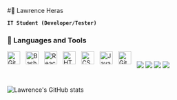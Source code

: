 #🥶  Lawrence Heras

**`IT Student (Developer/Tester)`**

### 🧰 Languages and Tools

<img align="left" alt="GitHub" width="30px" style="padding-right:10px;" src="https://cdn.jsdelivr.net/gh/devicons/devicon/icons/github/github-original.svg" />
<img align="left" alt="Bash" width="30px" style="padding-right:10px;" src="https://cdn.jsdelivr.net/gh/devicons/devicon/icons/bash/bash-original.svg" />
<img align="left" alt="React" width="30px" style="padding-right:10px;" src="https://cdn.jsdelivr.net/gh/devicons/devicon/icons/react/react-original.svg" />
<img align="left" alt="HTML" width="30px" style="padding-right:10px;" src="https://cdn.jsdelivr.net/gh/devicons/devicon/icons/html5/html5-plain.svg" />
<img align="left" alt="CSS" width="30px" style="padding-right:10px;" src="https://cdn.jsdelivr.net/gh/devicons/devicon/icons/css3/css3-plain.svg" />
<img align="left" alt="Java" width="30px" style="padding-right:10px;" src="https://cdn.jsdelivr.net/gh/devicons/devicon/icons/java/java-original.svg"/>
<img align="left" alt="Git" width="30px" style="padding-right:10px;" src="https://cdn.jsdelivr.net/gh/devicons/devicon/icons/git/git-original.svg" />

#

<img src="https://custom-icon-badges.demolab.com/badge/Mail-E61B23.svg?logo=mail"/>
<img src="https://custom-icon-badges.demolab.com/github/watchers/ast4rt3/custom-icon-badges?logo=eye&style=social&logoColor=black"/>
<img src="https://custom-icon-badges.demolab.com/github/forks/ast4rt3/custom-icon-badges?logo=fork&style=social&logoColor=black"/>
<img src="https://custom-icon-badges.demolab.com/github/followers/ast4rt3?logo=person-add&style=social&logoColor=black"/>

#

![Lawrence's GitHub stats](https://github-readme-stats.vercel.app/api?username=ast4rt3&show_icons=true&theme=gruvbox)

